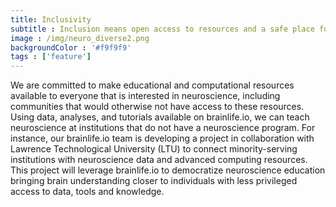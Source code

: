 ```yaml
---
title: Inclusivity
subtitle : Inclusion means open access to resources and a safe place for all
image : /img/neuro_diverse2.png
backgroundColor : '#f9f9f9'
tags : ['feature']
---
```

We are committed to make educational and computational resources available to everyone that is interested in neuroscience, including communities that would otherwise not have access to these resources. Using data, analyses, and tutorials available on brainlife.io, we can teach neuroscience at institutions that do not have a neuroscience program. For instance, our brainlife.io team is developing a project in collaboration with Lawrence Technological University (LTU) to connect minority-serving institutions with neuroscience data and advanced computing resources. This project will leverage brainlife.io to democratize neuroscience education bringing brain understanding closer to individuals with less privileged access to data, tools and knowledge.  
